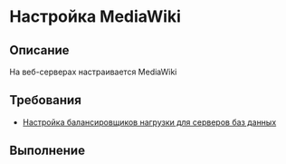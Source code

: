 # Настройка MediaWiki

## Описание

На веб-серверах настраивается MediaWiki

## Требования

* [Настройка балансировщиков нагрузки для серверов баз данных](balancers-database.md)

## Выполнение
